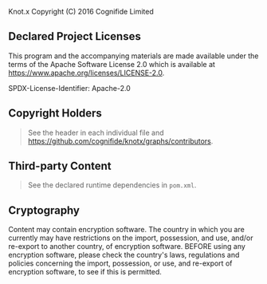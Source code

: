 Knot.x
Copyright (C) 2016 Cognifide Limited

## Declared Project Licenses

This program and the accompanying materials are made available under the
terms of the Apache Software License 2.0 which is available at https://www.apache.org/licenses/LICENSE-2.0.

SPDX-License-Identifier: Apache-2.0

## Copyright Holders

> See the header in each individual file and https://github.com/cognifide/knotx/graphs/contributors.

## Third-party Content

> See the declared runtime dependencies in `pom.xml`.

## Cryptography

Content may contain encryption software. The country in which you are currently
may have restrictions on the import, possession, and use, and/or re-export to
another country, of encryption software. BEFORE using any encryption software,
please check the country's laws, regulations and policies concerning the import,
possession, or use, and re-export of encryption software, to see if this is
permitted.
